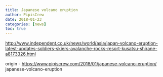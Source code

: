```yaml
---
title: Japanese volcano eruption
author: PipisCrew
date: 2018-01-23
categories: [news]
toc: true
---
```


http://www.independent.co.uk/news/world/asia/japan-volcano-eruption-latest-updates-soldiers-skiers-avalanche-rocks-resort-kusatsu-shirane-a8173326.html

origin - https://www.pipiscrew.com/2018/01/japanese-volcano-eruption/ japanese-volcano-eruption